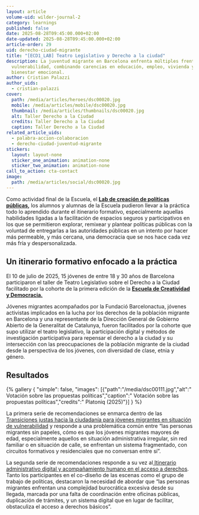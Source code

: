 ```yaml
---
layout: article
volume-uid: wilder-journal-2
category: learnings
published: false
date: 2025-08-28T09:45:00.000+02:00
date-updated: 2025-08-28T09:45:00.000+02:00
article-order: 29
uid: derecho-ciudad-migrante
title: "[ECD1_LAB] Teatro Legislativo y Derecho a la ciudad"
description: La juventud migrante en Barcelona enfrenta múltiples frentes de
  vulnerabilidad, combinando carencias en educación, empleo, vivienda y
  bienestar emocional.
author: Cristian Palazzi
author_uids:
  - cristian-palazzi
cover:
  path: /media/articles/heroes/dsc00020.jpg
  mobile: /media/articles/mobile/dsc00020.jpg
  thumbnail: /media/articles/thumbnails/dsc00020.jpg
  alt: Taller Derecho a la Ciudad
  credits: Taller Derecho a la Ciudad
  caption: Taller Derecho a la Ciudad
related_article_uids:
  - palabra-accion-colaboracion
  - derecho-ciudad-juventud-migrante
stickers:
  layout: layout-none
  sticker_one_animation: animation-none
  sticker_two_animation: animation-none
call_to_action: cta-contact
image:
  path: /media/articles/social/dsc00020.jpg
---
```

Como actividad final de la Escuela, el **[Lab de creación de políticas públicas](https://openspaces.platoniq.net/processes/lab),** los alumnos y alumnas de la Escuela pudieron llevar a la práctica todo lo aprendido durante el itinerario formativo, especialmente aquellas habilidades ligadas a la facilitación de espacios seguros y participativos en los que se permitieron explorar, remixear y plantear políticas públicas con la voluntad de entregarlas a las autoridades públicas en un intento por hacer más permeable, y más cercana, una democracia que se nos hace cada vez más fría y despersonalizada. 

## **Un itinerario formativo enfocado a la práctica**

El 10 de julio de 2025, 15 jóvenes de entre 18 y 30 años de Barcelona participaron [](<>)el taller de Teatro Legislativo sobre el Derecho a la Ciudad facilitado por la cohorte de la primera edición de la **[Escuela de Creatividad y Democracia.](<>)**

Jóvenes migrantes acompañados por la Fundació Barcelonactua, jóvenes activistas implicados en la lucha por los derechos de la población migrante en Barcelona y una representante de la Dirección General de Gobierno Abierto de la Generalitat de Catalunya, fueron facilitados por la cohorte que supo utilizar el teatro legislativo, la participación digital y métodos de investigación participativa para repensar el derecho a la ciudad y su intersección con las preocupaciones de la población migrante de la ciudad desde la perspectiva de los jóvenes, con diversidad de clase, etnia y género.

## **Resultados** 

{% gallery { "simple": false, "images": [{"path":"/media/dsc00111.jpg","alt":"  Votación sobre las propuestas políticas","caption":"  Votación sobre las propuestas políticas","credits":"  Platoniq (2025)"}] } %}

La primera serie de recomendaciones se enmarca dentro de las [Transiciones justas hacia la ciudadanía para jóvenes migrantes en situación de vulnerabilidad](https://openspaces.platoniq.net/processes/lab/f/518/proposals/1255?included_in=Z2lkOi8vZGVjaWRpbS1vcGVuaGVyaXRhZ2UvRGVjaWRpbTo6TWVldGluZ3M6Ok1lZXRpbmcvMjky) y responde a una problemática común entre “las personas migrantes sin papeles, cómo es que los jóvenes migrantes mayores de edad, especialmente aquellos en situación administrativa irregular, sin red familiar o en situación de calle, se enfrentan un sistema fragmentado, con circuitos formativos y residenciales que no conversan entre sí”.

La segunda serie de recomendaciones responde a su vez al[ Itinerario administrativo digital y acompañamiento humano en el acceso a derechos](https://openspaces.platoniq.net/processes/lab/f/518/proposals/1254?included_in=Z2lkOi8vZGVjaWRpbS1vcGVuaGVyaXRhZ2UvRGVjaWRpbTo6TWVldGluZ3M6Ok1lZXRpbmcvMjky). Tanto los participantes en el co-diseño de las escenas como el grupo de trabajo de políticas, destacaron la necesidad de abordar que “las personas migrantes enfrentan una complejidad burocrática excesiva desde su llegada, marcada por una falta de coordinación entre oficinas públicas, duplicación de trámites, y un sistema digital que en lugar de facilitar, obstaculiza el acceso a derechos básicos”.
